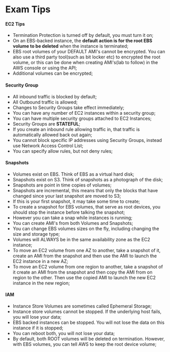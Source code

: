 # Exam Tips

#### EC2 Tips  

* Termination Protection is turned off by default, you must turn it on;  
* On an EBS-backed instance, the **default action is for the root EBS volume to be deleted** when the instance is terminated;  
* EBS root volumes of your DEFAULT AMI's cannot be encrypted. You can also use a third party tool(such as bit locker etc) to encrypted the root volume, or this can be done when creating AMI's(lab to follow) in the AWS console or using the API;  
* Additional volumes can be encrypted;  


#### Security Group  

* All inbound traffic is blocked by default;  
* All Outbound traffic is allowed;  
* Changes to Security Groups take effect immediately;  
* You can have any number of EC2 instances within a security group;  
* You can have multiple security groups attached to EC2 Instances;  
* Security Groups are **STATEFUL**;  
* If you create an inbound rule allowing traffic in, that traffic is automatically allowed back out again;  
* You cannot block specific IP addresses using Security Groups, instead use Network Access Control List;  
* You can specify allow rules, but not deny rules;


#### Snapshots  

* Volumes exist on EBS. Think of EBS as a virtual hard disk;  
* Snapshots exist on S3. Think of snapshots as a photograph of the disk;  
* Snapshots are point in time copies of volumes;  
* Snapshots are incremental, this means that only the blocks that have changed since your last snapshot are moved to S3;   
* If this is your first snapshot, it may take some time to create;  
* To create a snapshot for EBS volumes, that serve as root devices, you should stop the instance before talking the snapshot;  
* However  you can take a snap while instances is running;  
* You can create AMI's from both Volumes and Snapshots;  
* You can change EBS volumes sizes on the fly, including changing the size and storage type;  
* Volumes will ALWAYS be in the same availability zone as the EC2 instance;  
* To move an EC2 volume from one AZ to another, take a snapshot of it, create an AMI from the snapshot and then use the AMI to launch the EC2 instance in a new AZ;  
* To move an EC2 volume from one region to another, take a snapshot of it create an AMI from the snapshot and then copy the AMI from on region to the other. Then use the copied AMI to launch the new EC2 instance in the new region;

#### IAM  

* Instance Store Volumes are sometimes called Ephemeral Storage;  
* Instance store volumes cannot be stopped. If the underlying host fails, you will lose your data;  
* EBS backed instances can be stopped. You will not lose the data on this instance if it is stopped;  
* You can reboot both, you will not lose your data;  
* By default, both ROOT volumes will be deleted on termination. However, with EBS volumes, you can tell AWS to keep the root device volume; 
